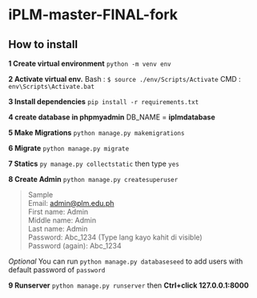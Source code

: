 # iPLM-master-FINAL-fork

## How to install

**1 Create virtual environment**
`python -m venv env`

**2 Activate virtual env.**
Bash : `$ source ./env/Scripts/Activate`
CMD : `env\Scripts\Activate.bat`

**3 Install dependencies**
`pip install -r requirements.txt`

**4 create database in phpmyadmin**
DB_NAME = **iplmdatabase**

**5 Make Migrations**
`python manage.py makemigrations`

**6 Migrate**
`python manage.py migrate`

**7 Statics**
`py manage.py collectstatic` then type `yes`

**8 Create Admin**
`python manage.py createsuperuser`

> Sample <br>
> Email: admin@plm.edu.ph <br>
> First name: Admin <br>
> Middle name: Admin <br>
> Last name: Admin <br>
> Password: Abc_1234 (Type lang kayo kahit di visible) <br>
> Password (again): Abc_1234 <br>

_Optional_
You can run `python manage.py databaseseed` to add users with default password of `password`

**9 Runserver**
`python manage.py runserver` then **Ctrl+click 127.0.0.1:8000**
